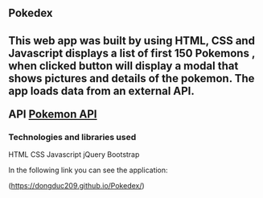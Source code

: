 <h2>Pokedex<h2>

This web app was built by using HTML, CSS and Javascript displays a list of first 150 Pokemons , when clicked button will display a modal that shows pictures and details of the pokemon. The app loads data from an external API.

API
<a href="https://pokeapi.co/api/v2/pokemon/?limit=151">Pokemon API</a>

<h3>Technologies and libraries used</h3>
HTML 
CSS
Javascript
jQuery
Bootstrap

In the following link you can see the application:

(https://dongduc209.github.io/Pokedex/)
